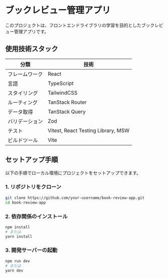 # ブックレビュー管理アプリ

このプロジェクトは、フロントエンドライブラリの学習を目的としたブックレビュー管理アプリです。

## 使用技術スタック

| 分類             | 技術                             |
|------------------|----------------------------------|
| フレームワーク   | React                            |
| 言語             | TypeScript                       |
| スタイリング     | TailwindCSS                      |
| ルーティング     | TanStack Router                  |
| データ取得       | TanStack Query                   |
| バリデーション   | Zod                              |
| テスト           | Vitest, React Testing Library, MSW |
| ビルドツール     | Vite                             |

## セットアップ手順

以下の手順でローカル環境にプロジェクトをセットアップできます。

### 1. リポジトリをクローン

```bash
git clone https://github.com/your-username/book-review-app.git
cd book-review-app
```

### 2. 依存関係のインストール

```bash
npm install
# または
yarn install
```

### 3. 開発サーバーの起動

```bash
npm run dev
# または
yarn dev
```
